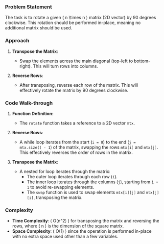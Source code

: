 ### Problem Statement
The task is to rotate a given \( n \times n \) matrix (2D vector) by 90 degrees clockwise. This rotation should be performed in-place, meaning no additional matrix should be used.

### Approach
1. **Transpose the Matrix**:
   - Swap the elements across the main diagonal (top-left to bottom-right). This will turn rows into columns.

2. **Reverse Rows**:
   - After transposing, reverse each row of the matrix. This will effectively rotate the matrix by 90 degrees clockwise.

### Code Walk-through
1. **Function Definition**:
   - The `rotate` function takes a reference to a 2D vector `mtx`.

2. **Reverse Rows**:
   - A while loop iterates from the start (`i = 0`) to the end (`j = mtx.size() - 1`) of the matrix, swapping the rows `mtx[i]` and `mtx[j]`. This effectively reverses the order of rows in the matrix.

3. **Transpose the Matrix**:
   - A nested for loop iterates through the matrix:
     - The outer loop iterates through each row (`i`).
     - The inner loop iterates through the columns (`j`), starting from `i + 1` to avoid re-swapping elements.
     - The `swap` function is used to swap elements `mtx[i][j]` and `mtx[j][i]`, transposing the matrix.

### Complexity
- **Time Complexity**: \( O(n^2) \) for transposing the matrix and reversing the rows, where \( n \) is the dimension of the square matrix.
- **Space Complexity**: \( O(1) \) since the operation is performed in-place with no extra space used other than a few variables.
